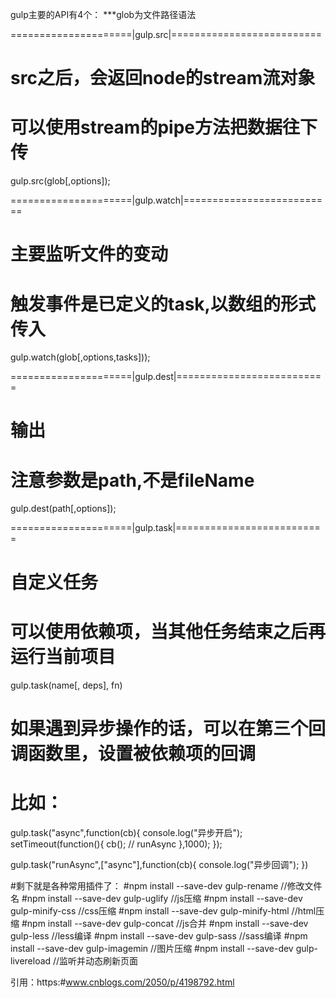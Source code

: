 gulp主要的API有4个：
***glob为文件路径语法


=====================|gulp.src|==========================
# src之后，会返回node的stream流对象
# 可以使用stream的pipe方法把数据往下传
gulp.src(glob[,options]);


=====================|gulp.watch|==========================
# 主要监听文件的变动
# 触发事件是已定义的task,以数组的形式传入
gulp.watch(glob[,options,tasks]));


=====================|gulp.dest|==========================
# 输出
# 注意参数是path,不是fileName
gulp.dest(path[,options]);


=====================|gulp.task|==========================
# 自定义任务
# 可以使用依赖项，当其他任务结束之后再运行当前项目
gulp.task(name[, deps], fn)

# 如果遇到异步操作的话，可以在第三个回调函数里，设置被依赖项的回调
# 比如：
gulp.task("async",function(cb){
    console.log("异步开启");
    setTimeout(function(){
        cb(); // runAsync
    },1000);
});

gulp.task("runAsync",["async"],function(cb){
    console.log("异步回调");
})



#剩下就是各种常用插件了：
#npm install --save-dev gulp-rename //修改文件名
#npm install --save-dev gulp-uglify //js压缩
#npm install --save-dev gulp-minify-css //css压缩
#npm install --save-dev gulp-minify-html //html压缩
#npm install --save-dev gulp-concat //js合并
#npm install --save-dev gulp-less //less编译
#npm install --save-dev gulp-sass //sass编译
#npm install --save-dev gulp-imagemin //图片压缩
#npm install --save-dev gulp-livereload //监听并动态刷新页面




引用：https:#www.cnblogs.com/2050/p/4198792.html